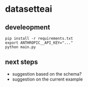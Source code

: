 # datasetteai

## develeopment

    pip install -r requirements.txt
    export ANTHROPIC__API_KEY="..."
    python main.py

## next steps

- suggestion based on the schema?
- suggestion on the current example